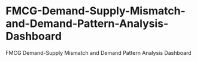 # FMCG-Demand-Supply-Mismatch-and-Demand-Pattern-Analysis-Dashboard
FMCG Demand-Supply Mismatch and Demand Pattern Analysis Dashboard
